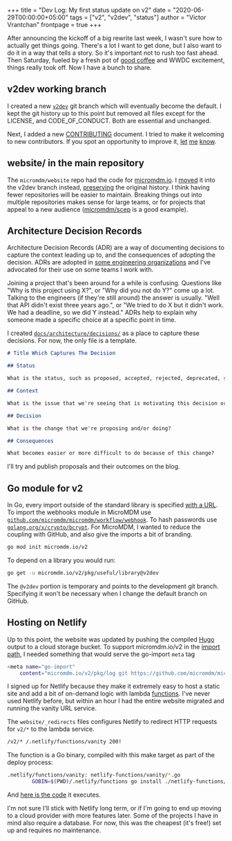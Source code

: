 +++
title = "Dev Log: My first status update on v2"
date = "2020-06-29T00:00:00+05:00"
tags = ["v2", "v2dev", "status"]
author = "Victor Vrantchan"
frontpage = true
+++

After announcing the kickoff of a big rewrite last week, I wasn't sure how to actually get things going. There's a lot I want to get done, but I also want to do it in a way that tells a story. So it's important not to rush too fast ahead. Then Saturday, fueled by a fresh pot of [good coffee](https://parlorcoffee.com/collections/all-products/products/prospect) and WWDC excitement, things really took off. Now I have a bunch to share.

## v2dev working branch

I created a new [`v2dev`](https://github.com/micromdm/micromdm/tree/v2dev) git branch which will eventually become the default. I kept the git history up to this point but removed all files except for the LICENSE, and CODE_OF_CONDUCT. Both are essential and unchanged.

Next, I added a new [CONTRIBUTING](https://github.com/micromdm/micromdm/blob/v2dev/CONTRIBUTING.md) document. I tried to make it welcoming to new contributors. If you spot an opportunity to improve it, [let](https://github.com/micromdm/micromdm/issues/new) [me](https://twitter.com/wikiwalk) [know](https://github.com/micromdm/micromdm/pulls).

## website/ in the main repository

The `micromdm/website` repo had the code for [micromdm.io](http://micromdm.io). I [moved](https://github.com/micromdm/micromdm/tree/v2dev/website) it into the v2dev branch instead, [preserving](https://github.community/t/combining-repositories/2060/2) the original history. I think having fewer repositories will be easier to maintain. Breaking things out into multiple repositories makes sense for large teams, or for projects that appeal to a new audience ([micromdm/scep](github.com/micromdm/scep) is a good example). 

## Architecture Decision Records

Architecture Decision Records (ADR) are a way of documenting decisions to capture the context leading up to, and the consequences of adopting the decision. ADRs are adopted in [some engineering organizations](https://engineering.atspotify.com/2020/04/14/when-should-i-write-an-architecture-decision-record/) and I've advocated for their use on some teams I work with.

Joining a project that's been around for a while is confusing. Questions like "Why is this project using X?", or "Why did you not do Y?" come up a lot. Talking to the engineers (if they're still around) the answer is usually. "Well that API didn't exist three years ago.", or "We tried to do X but it didn't work. We had a deadline, so we did Y instead." ADRs help to explain why someone made a specific choice at a specific point in time. 

I created [`docs/architecture/decisions/`](https://github.com/micromdm/micromdm/tree/038fd359aeba5f4b6a2273a2662cd89375dd0e13/docs/architecture/decisions) as a place to capture these decisions. For now, the only file is a template.

```markdown
# Title Which Captures The Decision

## Status

What is the status, such as proposed, accepted, rejected, deprecated, superseded, etc.?

## Context

What is the issue that we're seeing that is motivating this decision or change?

## Decision

What is the change that we're proposing and/or doing?

## Consequences

What becomes easier or more difficult to do because of this change?
```

I'll try and publish proposals and their outcomes on the blog.

## Go module for v2

In Go, every import outside of the standard library is specified [with a URL](https://golang.org/cmd/go/#hdr-Remote_import_paths). To import the webhooks module in MicroMDM use [`github.com/micromdm/micromdm/workflow/webhook`](https://pkg.go.dev/github.com/micromdm/micromdm/workflow/webhook?tab=doc). To hash passwords use [`golang.org/x/crypto/bcrypt`](https://pkg.go.dev/golang.org/x/crypto/bcrypt). For MicroMDM, I wanted to reduce the coupling with GitHub, and also give the imports a bit of branding.

```bash
go mod init micromdm.io/v2
```

To depend on a library you would run:

```bash
go get -u micromdm.io/v2/pkg/useful/library@v2dev
```

The `@v2dev` portion is temporary and points to the development git branch. Specifying it won't be necessary when I change the default branch on GitHub.

## Hosting on Netlify

Up to this point, the website was updated by pushing the compiled [Hugo](https://gohugo.io/) output to a cloud storage bucket. To support micromdm.io/v2 in the [import path](https://golang.org/cmd/go/#hdr-Remote_import_paths), I needed something that would serve the go-import `meta` tag 

```bash
<meta name="go-import" 
    content="micromdm.io/v2/pkg/log git https://github.com/micromdm/micromdm">
```

I signed up for Netlify because they make it extremely easy to host a static site and add a bit of on-demand logic with lambda [functions](https://www.netlify.com/products/functions/). I've never used Netlify before, but within an hour I had the entire website migrated and running the vanity URL service.  

The `website/_redirects` files configures Netlify to redirect HTTP requests for `v2/*` to the lambda service.

```bash
/v2/* /.netlify/functions/vanity 200!
```

The function is a Go binary, compiled with this make target as part of the deploy process:

```bash
.netlify/functions/vanity: netlify-functions/vanity/*.go
        GOBIN=$(PWD)/.netlify/functions go install ./netlify-functions/vanity
```

And [here is the code](https://github.com/micromdm/micromdm/blob/038fd359aeba5f4b6a2273a2662cd89375dd0e13/website/netlify-functions/vanity/vanity.go) it executes.

I'm not sure I'll stick with Netlify long term, or if I'm going to end up moving to a cloud provider with more features later. Some of the projects I have in mind also require a database. For now, this was the cheapest (it's free!) set up and requires no maintenance.
